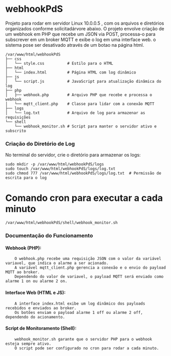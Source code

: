 # webhookPdS

Projeto para rodar em servidor Linux 10.0.0.5 , com os arquivos e diretórios organizados conforme solicitadárvore abaixo. O projeto envolve criação de um webhook em PHP que recebe um JSON via POST, processa-o para subscrever em um broker MQTT e exibe o log em uma interface web. o sistema pose ser desativado através de um botao na página html.                


```
/var/www/html/webhookPdS
├── css
│   └── style.css          # Estilo para o HTML
├── html
│   └── index.html         # Página HTML com log dinâmico
├── js
│   └── script.js          # JavaScript para atualização dinâmica do log
├── php
│   ├── webhook.php        # Arquivo PHP que recebe e processa o webhook
│   └── mqtt_client.php    # Classe para lidar com a conexão MQTT  
├── logs
│   └── log.txt            # Arquivo de log para armazenar as requisições
└── shell
    └── webhook_monitor.sh # Script para manter o servidor ativo e subscrito
```


### Criação do Diretório de Log

No terminal do servidor, crie o diretório para armazenar os logs:

```
sudo mkdir -p /var/www/html/webhookPdS/logs
sudo touch /var/www/html/webhookPdS/logs/log.txt
sudo chmod 777 /var/www/html/webhookPdS/logs/log.txt  # Permissão de escrita para o log
```
# Comando cron para executar a cada minuto

```
/var/www/html/webhookPdS/shell/webhook_monitor.sh
```

### Documentação do Funcionamento

#### Webhook (PHP):
        O webhook.php recebe uma requisição JSON com o valor da variável variavel, que indica o alarme a ser acionado.
        A variável mqtt_client.php gerencia a conexão e o envio do payload MQTT ao broker.
        Dependendo do valor de variavel, o payload MQTT será enviado como alarme 1 on ou alarme 2 on.

#### Interface Web (HTML e JS):
        A interface index.html exibe um log dinâmico dos payloads recebidos e enviados ao broker.
        Os botões enviam o payload alarme 1 off ou alarme 2 off, dependendo do acionamento.

#### Script de Monitoramento (Shell):
        webhook_monitor.sh garante que o servidor PHP para o webhook esteja sempre ativo.
        O script pode ser configurado no cron para rodar a cada minuto.

        
